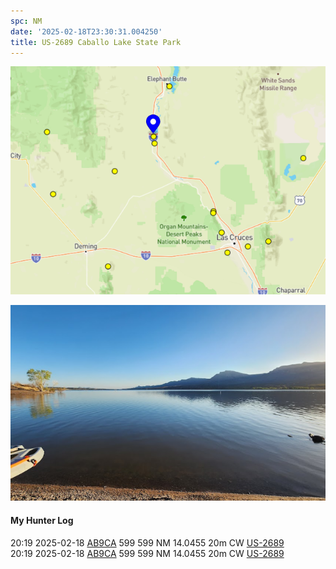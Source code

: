 ```yaml
---
spc: NM
date: '2025-02-18T23:30:31.004250'
title: US-2689 Caballo Lake State Park
---
```


![pasted_image.png](/static/pasted_image_0116.png)

![pasted_image001.png](/static/pasted_image001_0097.png)

#### My Hunter Log
20:19    2025-02-18    [AB9CA](https://qrz.com/db/AB9CA)    599    599    NM    14.0455    20m    CW    [US-2689](https://pota.app/#/park/US-2689)
<BR>20:19	2025-02-18	[AB9CA](https://qrz.com/db/AB9CA)	599	599	NM	14.0455	20m	CW	[US-2689](https://pota.app/#/park/US-2689)